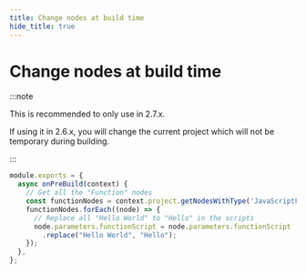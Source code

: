 ```yaml
---
title: Change nodes at build time
hide_title: true
---
```


<head>
  <meta name="robots" content="noindex,nofollow,noarchive" />
</head>

# Change nodes at build time

:::note

This is recommended to only use in 2.7.x.

If using it in 2.6.x, you will change the current project
which will not be temporary during building.

:::

```js
module.exports = {
  async onPreBuild(context) {
    // Get all the "Function" nodes
    const functionNodes = context.project.getNodesWithType('JavaScriptFunction');
    functionNodes.forEach((node) => {
      // Replace all "Hello World" to "Hello" in the scripts
      node.parameters.functionScript = node.parameters.functionScript
        .replace("Hello World", "Hello");
    });
  },
};
```
